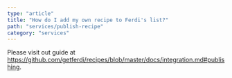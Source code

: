 ```yaml
---
type: "article"
title: "How do I add my own recipe to Ferdi's list?"
path: "services/publish-recipe"
category: "services"
---
```

Please visit out guide at <https://github.com/getferdi/recipes/blob/master/docs/integration.md#publishing>.